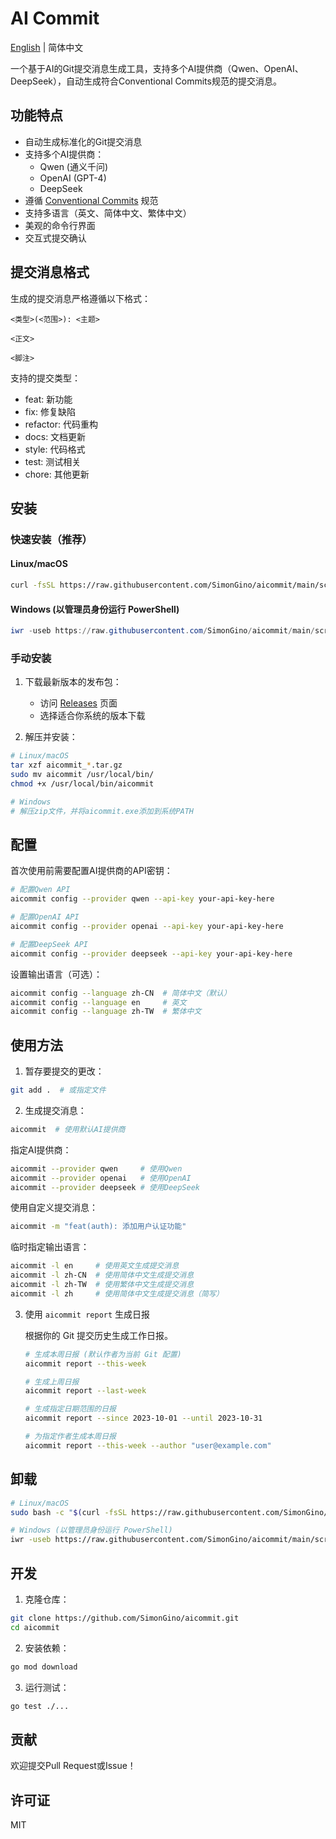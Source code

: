 # AI Commit

[English](README_en.md) | 简体中文

一个基于AI的Git提交消息生成工具，支持多个AI提供商（Qwen、OpenAI、DeepSeek），自动生成符合Conventional Commits规范的提交消息。

## 功能特点

- 自动生成标准化的Git提交消息
- 支持多个AI提供商：
  - Qwen (通义千问)
  - OpenAI (GPT-4)
  - DeepSeek
- 遵循 [Conventional Commits](https://www.conventionalcommits.org/) 规范
- 支持多语言（英文、简体中文、繁体中文）
- 美观的命令行界面
- 交互式提交确认

## 提交消息格式

生成的提交消息严格遵循以下格式：

```
<类型>(<范围>): <主题>

<正文>

<脚注>
```

支持的提交类型：
- feat: 新功能
- fix: 修复缺陷
- refactor: 代码重构
- docs: 文档更新
- style: 代码格式
- test: 测试相关
- chore: 其他更新

## 安装

### 快速安装（推荐）

#### Linux/macOS
```bash
curl -fsSL https://raw.githubusercontent.com/SimonGino/aicommit/main/scripts/install.sh | sudo bash
```

#### Windows (以管理员身份运行 PowerShell)
```powershell
iwr -useb https://raw.githubusercontent.com/SimonGino/aicommit/main/scripts/install.ps1 | iex
```

### 手动安装

1. 下载最新版本的发布包：
   - 访问 [Releases](https://github.com/SimonGino/aicommit/releases) 页面
   - 选择适合你系统的版本下载

2. 解压并安装：
```bash
# Linux/macOS
tar xzf aicommit_*.tar.gz
sudo mv aicommit /usr/local/bin/
chmod +x /usr/local/bin/aicommit

# Windows
# 解压zip文件，并将aicommit.exe添加到系统PATH
```

## 配置

首次使用前需要配置AI提供商的API密钥：

```bash
# 配置Qwen API
aicommit config --provider qwen --api-key your-api-key-here

# 配置OpenAI API
aicommit config --provider openai --api-key your-api-key-here

# 配置DeepSeek API
aicommit config --provider deepseek --api-key your-api-key-here
```

设置输出语言（可选）：
```bash
aicommit config --language zh-CN  # 简体中文（默认）
aicommit config --language en     # 英文
aicommit config --language zh-TW  # 繁体中文
```

## 使用方法

1. 暂存要提交的更改：
```bash
git add .  # 或指定文件
```

2. 生成提交消息：
```bash
aicommit  # 使用默认AI提供商
```

指定AI提供商：
```bash
aicommit --provider qwen     # 使用Qwen
aicommit --provider openai   # 使用OpenAI
aicommit --provider deepseek # 使用DeepSeek
```

使用自定义提交消息：
```bash
aicommit -m "feat(auth): 添加用户认证功能"
```

临时指定输出语言：
```bash
aicommit -l en     # 使用英文生成提交消息
aicommit -l zh-CN  # 使用简体中文生成提交消息
aicommit -l zh-TW  # 使用繁体中文生成提交消息
aicommit -l zh     # 使用简体中文生成提交消息（简写）
```

3. 使用 `aicommit report` 生成日报

   根据你的 Git 提交历史生成工作日报。

   ```bash
   # 生成本周日报 (默认作者为当前 Git 配置)
   aicommit report --this-week

   # 生成上周日报
   aicommit report --last-week

   # 生成指定日期范围的日报
   aicommit report --since 2023-10-01 --until 2023-10-31

   # 为指定作者生成本周日报
   aicommit report --this-week --author "user@example.com"
   ```

## 卸载

```bash
# Linux/macOS
sudo bash -c "$(curl -fsSL https://raw.githubusercontent.com/SimonGino/aicommit/main/scripts/uninstall.sh)"

# Windows (以管理员身份运行 PowerShell)
iwr -useb https://raw.githubusercontent.com/SimonGino/aicommit/main/scripts/uninstall.ps1 | iex
```

## 开发

1. 克隆仓库：
```bash
git clone https://github.com/SimonGino/aicommit.git
cd aicommit
```

2. 安装依赖：
```bash
go mod download
```

3. 运行测试：
```bash
go test ./...
```

## 贡献

欢迎提交Pull Request或Issue！

## 许可证

MIT 